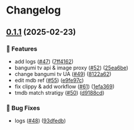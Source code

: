 # Changelog

## [0.1.1](https://github.com/lyqingye/bangumi-rs/compare/bangumi-tv-v0.1.0...bangumi-tv-v0.1.1) (2025-02-23)


### 🚀 Features

* add logs ([#47](https://github.com/lyqingye/bangumi-rs/issues/47)) ([7ff4162](https://github.com/lyqingye/bangumi-rs/commit/7ff41628832ea607f1799d96d48b1f4b13583699))
* bangumi tv api & image proxy ([#52](https://github.com/lyqingye/bangumi-rs/issues/52)) ([25ea6be](https://github.com/lyqingye/bangumi-rs/commit/25ea6be019f0a4345e39a1c9137b8f9c1e42ca2e))
* change bangumi tv UA ([#49](https://github.com/lyqingye/bangumi-rs/issues/49)) ([8122a62](https://github.com/lyqingye/bangumi-rs/commit/8122a62e4999b5daa8e4d48ddb1a066edbae3d3d))
* edit mdb ref ([#55](https://github.com/lyqingye/bangumi-rs/issues/55)) ([e9fe97c](https://github.com/lyqingye/bangumi-rs/commit/e9fe97cb2c37e0efe2d84debb117617899d51550))
* fix clippy & add workflow ([#61](https://github.com/lyqingye/bangumi-rs/issues/61)) ([1efa369](https://github.com/lyqingye/bangumi-rs/commit/1efa3695615df6a9acf1f15c673d069906e60102))
* tmdb match stratigy ([#50](https://github.com/lyqingye/bangumi-rs/issues/50)) ([d9188cd](https://github.com/lyqingye/bangumi-rs/commit/d9188cd383e2e4a1749483e2e6ed9b3e728b980a))


### 🐛 Bug Fixes

* logs ([#48](https://github.com/lyqingye/bangumi-rs/issues/48)) ([93dfedb](https://github.com/lyqingye/bangumi-rs/commit/93dfedbabe6debf66e9582dc844cfcacad06eab6))
